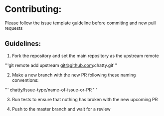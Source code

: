 
# Contributing:


Please follow the issue template guideline before commiting and new pull requests

## Guidelines:

1. Fork the repository and set the main repository as the upstream remote

'''git remote add upstream git@github.com:chatty.git'''

2. Make a new branch with the new PR following these naming conventions:

'''
chatty/Issue-type/name-of-issue-or-PR
'''

3. Run tests to ensure that nothing has broken with the new upcoming PR

4. Push to the master branch and wait for a review

